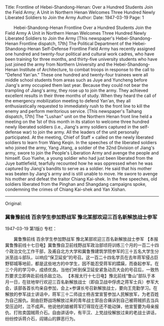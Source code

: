 Title: Frontline of Hebei-Shandong-Henan: Over a Hundred Students Join the Field Army; A Unit in Northern Henan Welcomes Three Hundred Newly Liberated Soldiers to Join the Army
Author:
Date: 1947-03-19
Page: 1

　　Hebei-Shandong-Henan Frontline
    Over a Hundred Students Join the Field Army
    A Unit in Northern Henan Welcomes Three Hundred Newly Liberated Soldiers to Join the Army
    [This newspaper's Hebei-Shandong-Henan Frontline dispatch, 17th] The Political Department of the Hebei-Shandong-Henan Self-Defense Frontline Field Army has recently assigned one hundred and twenty-four political and cultural work cadres, who have been training for three months, and thirty-five university students who have just joined the army from Northern University and the Hebei-Shandong-Henan Institute of Architecture, to combat troops in response to the call to "Defend Yan'an." These one hundred and twenty-four trainees were all middle school students from areas such as Juye and Yuncheng before Jiang's army occupied them last year. Because they could not bear the trampling of Jiang's army, they rose up to join the army. They achieved excellent results in their three months of study. When they heard the call of the emergency mobilization meeting to defend Yan'an, they all enthusiastically requested to immediately rush to the front line to kill the enemy and perform meritorious service.
    [This newspaper's Taihang dispatch, 17th] The "Lushan" unit on the Northern Henan front line held a meeting on the 1st of this month in its station to welcome three hundred newly liberated soldiers (i.e., Jiang's army soldiers captured in the self-defense war) to join the army. All the leaders of the unit personally participated. At the meeting, Chief of Staff × called on the newly liberated soldiers to learn from Wang Keqin. In the speeches of the liberated soldiers who joined the army, Yang Jitang, a soldier of the 32nd Division of Jiang's army, swore to join the People's Liberation Army and avenge the people and himself. Guo Yuehe, a young soldier who had just been liberated from the Juye battlefield, tearfully recounted how he was oppressed when he was captured by Jiang's bandits to serve as a soldier. He said that his mother was beaten by Jiang's army and is still unable to move. He swore to avenge his mother and defeat the traitor Chiang Kai-shek. In the free speeches, old soldiers liberated from the Pinghan and Shangdang campaigns spoke, condemning the crimes of Chiang Kai-shek and Yan Xishan.



<hr /> 

Original: 


### 冀鲁豫前线  百余学生参加野战军  豫北某部欢迎三百名新解放战士参军

1947-03-19
第1版()
专栏：

　　冀鲁豫前线
    百余学生参加野战军
    豫北某部欢迎三百名新解放战士参军
    【本报冀鲁豫前线十七日电】冀鲁豫自卫前线野战军政治部顷将训练三个月的一百二十四个政治文化工作干部，及甫自北方大学和冀鲁豫建筑学院参军的三十五名大学生分派至战斗部队，以响应“保卫延安”的号召。这一百二十四名学员在去年蒋军侵占巨野郓城等地前，都是这些地方的中学生，因不能忍受蒋军的蹂躏，而奋起参军。在三个月的学习中，成绩优良。当他们听到保卫延安紧急动员大会的号召后，一致热烈要求立即奔赴前线杀敌立功。
    【本报太行十七日电】豫北前线“鲁山”部队于本月一日，在驻地举行欢迎三百名新解放战士（即自卫战中俘虏之蒋军士兵）参军大会，该部各首长均亲自参加，会上×参谋长号召新解放战士，要向王克勤学习。在解放的参军战士讲话中，蒋军三十二师战士杨吉堂宣誓参加人民解放军，为老百姓为自己报仇。刚由巨野战场解放过来的青年战士郭岳合痛诉到自己被蒋贼抓去当兵受压迫时，泣不成声。他说他的娘被蒋军打得现在还不能动弹，他宣誓要为母亲报仇、打败卖国贼蒋介石。自由讲话中，有平汉、上党战役解放过来的老战士讲话，纷纷控诉蒋介石，阎锡山的罪恶行为。

